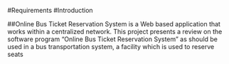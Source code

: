 #Requirements
#Introduction 

##Online Bus Ticket Reservation System is a Web based application that works within a
centralized network. This project presents a review on the software program “Online Bus Ticket
Reservation System” as should be used in a bus transportation system, a facility which is used to
reserve seats
